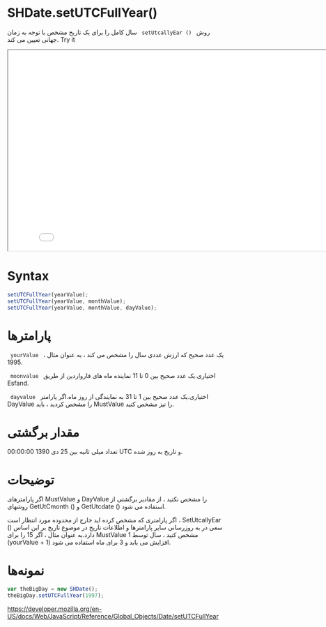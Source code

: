 # SHDate.setUTCFullYear()

روش <code dir = "ltr"> setUtcallyEar () </code> سال کامل را برای یک تاریخ مشخص با توجه به زمان جهانی تعیین می کند.
Try it

<iframe style="width: 830px; height: 460px;" src="/SHDateTime-js/examples/live.html?function=getHours" title="MDN Web Docs Interactive Example" loading="lazy"></iframe>
<br/>

# Syntax

```js
setUTCFullYear(yearValue);
setUTCFullYear(yearValue, monthValue);
setUTCFullYear(yearValue, monthValue, dayValue);
```

# پارامترها
<code dir = "ltr"> yourValue </code>
یک عدد صحیح که ارزش عددی سال را مشخص می کند ، به عنوان مثال ، 1995.

<code dir = "ltr"> moonvalue </code>
اختیاری.یک عدد صحیح بین 0 تا 11 نماینده ماه های فارواردین از طریق Esfand.

<code dir = "ltr"> dayvalue </code>
اختیاری.یک عدد صحیح بین 1 تا 31 به نمایندگی از روز ماه.اگر پارامتر DayValue را مشخص کردید ، باید MustValue را نیز مشخص کنید.
# مقدار برگشتی

تعداد میلی ثانیه بین 25 دی 1390 00:00:00 UTC و تاریخ به روز شده.
# توضیحات
اگر پارامترهای MustValue و DayValue را مشخص نکنید ، از مقادیر برگشتی از روشهای GetUtCmonth () و GetUtcdate () استفاده می شود.

اگر پارامتری که مشخص کرده اید خارج از محدوده مورد انتظار است ، SetUtcallyEar () سعی در به روزرسانی سایر پارامترها و اطلاعات تاریخ در موضوع تاریخ بر این اساس دارد.به عنوان مثال ، اگر 15 را برای MustValue مشخص کنید ، سال توسط 1 (yourValue + 1) افزایش می یابد و 3 برای ماه استفاده می شود.
# نمونه‌ها

```js
var theBigDay = new SHDate();
theBigDay.setUTCFullYear(1997);
```

https://developer.mozilla.org/en-US/docs/Web/JavaScript/Reference/Global_Objects/Date/setUTCFullYear

